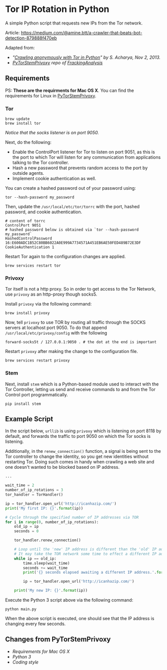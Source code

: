 # Tor IP Rotation in Python
A simple Python script that requests new IPs from the Tor network.

Article:
https://medium.com/@amine.btt/a-crawler-that-beats-bot-detection-879888f470eb

Adapted from:
- *"[Crawling anonymously with Tor in Python](http://sacharya.com/crawling-anonymously-with-tor-in-python/)" by S. Acharya, Nov 2, 2013.*
- *[PyTorStemPrivoxy](https://github.com/FrackingAnalysis/PyTorStemPrivoxy) repo of [FrackingAnalysis](https://github.com/FrackingAnalysis)*

## Requirements
PS: **These are the requirments for Mac OS X**. You can find the requirements for Linux in [PyTorStemPrivoxy](https://github.com/FrackingAnalysis/PyTorStemPrivoxy).

### Tor
```shell
brew update
brew install tor
```

*Notice that the socks listener is on port 9050.*

Next, do the following:
- Enable the ControlPort listener for Tor to listen on port 9051, as this is the port to which Tor will listen for any communication from applications talking to the Tor controller.
- Hash a new password that prevents random access to the port by outside agents.
- Implement cookie authentication as well.

You can create a hashed password out of your password using:
```shell
tor --hash-password my_password
```

Then, update the `/usr/local/etc/tor/torrc` with the port, hashed password, and cookie authentication.
```shell
# content of torrc
ControlPort 9051
# hashed password below is obtained via `tor --hash-password my_password`
HashedControlPassword 16:E600ADC1B52C80BB6022A0E999A7734571A451EB6AE50FED489B72E3DF
CookieAuthentication 1
```

Restart Tor again to the configuration changes are applied.	
```shell
brew services restart tor
```

### Privoxy

Tor itself is not a http proxy. So in order to get access to the Tor Network, use `privoxy` as an http-proxy though socks5.

Install `privoxy` via the following command:
	
```shell
brew install privoxy
```

Now, tell `privoxy` to use TOR by routing all traffic through the SOCKS servers at localhost port 9050.
To do that append `/usr/local/etc/privoxy/config` with the following
```shell
forward-socks5t / 127.0.0.1:9050 . # the dot at the end is important
```

Restart `privoxy` after making the change to the configuration file.
```shell
brew services restart privoxy
```

### Stem

Next, install `stem` which is a Python-based module used to interact with the Tor Controller, letting us send and receive commands to and from the Tor Control port programmatically.

```shell
pip install stem
```

## Example Script

In the script below, `urllib` is using `privoxy` which is listening on port 8118 by default, and forwards the traffic to port 9050 on which the Tor socks is listening.

Additionally, in the `renew_connection()` function,  a signal is being sent to the Tor controller to change the identity, so you get new identities without restarting Tor. Doing such comes in handy when crawling a web site and one doesn't wanted to be blocked based on IP address.

```python
...

wait_time = 2
number_of_ip_rotations = 3
tor_handler = TorHandler()

ip = tor_handler.open_url('http://icanhazip.com/')
print('My first IP: {}'.format(ip))

# Cycle through the specified number of IP addresses via TOR
for i in range(0, number_of_ip_rotations):
    old_ip = ip
    seconds = 0

    tor_handler.renew_connection()

    # Loop until the 'new' IP address is different than the 'old' IP address,
    # It may take the TOR network some time to effect a different IP address
    while ip == old_ip:
        time.sleep(wait_time)
        seconds += wait_time
        print('{} seconds elapsed awaiting a different IP address.'.format(seconds))

        ip = tor_handler.open_url('http://icanhazip.com/')

    print('My new IP: {}'.format(ip))
```
Execute the Python 3 script above via the following command:
	
```shell
python main.py
```
When the above script is executed, one should see that the IP address is changing every few seconds.


## Changes from PyTorStemPrivoxy
- *Requirements for Mac OS X*
- *Python 3*
- *Coding style*
